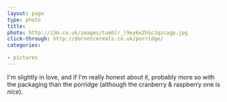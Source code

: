 ```yaml
---
layout: page
type: photo
title: 
photo: http://i5m.co.uk/images/tumblr_l9xy6xZhSc1qzcagp.jpg
click-through: http://dorsetcereals.co.uk/porridge/
categories: 

- pictures
---
```

I'm slightly in love, and if I'm really honest about it, probably more so with the packaging than the porridge (although the cranberry & raspberry one is _nice_).
